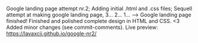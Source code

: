 Google landing page attempt nr.2; Adding initial .html and .css files; Sequell attempt at making google landing page, 3... 2... 1... -->
Google landing page finished!
Finished and polished complete design in HTML and CSS.
<3
Added minor changes (see commit-comments).
Live preview: https://lavaxcii.github.io/google-nr2/